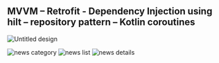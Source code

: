 ## MVVM – Retrofit - Dependency Injection using hilt – repository pattern – Kotlin coroutines


![Untitled design](https://github.com/user-attachments/assets/062a74a3-9747-40f6-b51f-c659b27930f8)

![news category](https://github.com/user-attachments/assets/941f0814-2414-424a-9f4e-f860843a7541)
![news list](https://github.com/user-attachments/assets/2ba010d5-2e6d-4bd5-9aaf-799f9ab571e5)
![news details](https://github.com/user-attachments/assets/82ace19b-b2e3-4481-918d-3ed28d06cd17)

